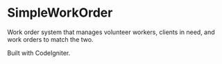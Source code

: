 SimpleWorkOrder
===============

Work order system that manages volunteer workers, clients in need, and work orders to match the two.

Built with CodeIgniter.
